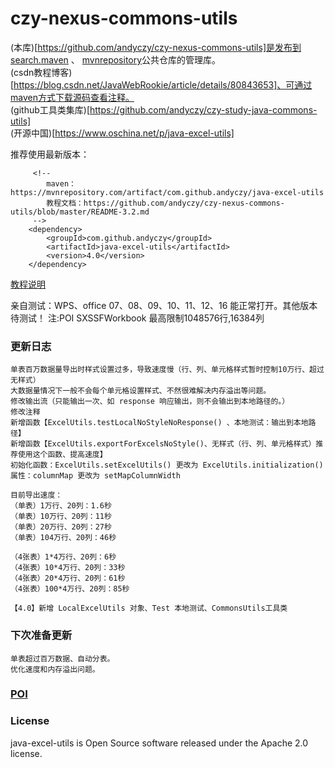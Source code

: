 # czy-nexus-commons-utils
   (本库)[https://github.com/andyczy/czy-nexus-commons-utils]是发布到 [search.maven](https://search.maven.org/)  、 [mvnrepository](https://mvnrepository.com/)公共仓库的管理库。    
   (csdn教程博客)[https://blog.csdn.net/JavaWebRookie/article/details/80843653]、可通过maven方式下载源码查看注释。                
   (github工具类集库)[https://github.com/andyczy/czy-study-java-commons-utils]    
   (开源中国)[https://www.oschina.net/p/java-excel-utils]          
   
   推荐使用最新版本：        
          
         <!--
            maven：https://mvnrepository.com/artifact/com.github.andyczy/java-excel-utils
            教程文档：https://github.com/andyczy/czy-nexus-commons-utils/blob/master/README-3.2.md
         -->
        <dependency>        
            <groupId>com.github.andyczy</groupId>       
            <artifactId>java-excel-utils</artifactId>       
            <version>4.0</version>      
        </dependency> 
 
  [教程说明](https://github.com/andyczy/czy-nexus-commons-utils/blob/master/README-Andyczy.md)   
  
  亲自测试：WPS、office 07、08、09、10、11、12、16 能正常打开。其他版本待测试！
  注:POI SXSSFWorkbook 最高限制1048576行,16384列

### 更新日志
    单表百万数据量导出时样式设置过多，导致速度慢（行、列、单元格样式暂时控制10万行、超过无样式）                          
    大数据量情况下一般不会每个单元格设置样式、不然很难解决内存溢出等问题。                 
    修改输出流（只能输出一次、如 response 响应输出，则不会输出到本地路径的。）                                   
    修改注释                            
    新增函数【ExcelUtils.testLocalNoStyleNoResponse() 、本地测试：输出到本地路径】                  
    新增函数【ExcelUtils.exportForExcelsNoStyle()、无样式（行、列、单元格样式）推荐使用这个函数、提高速度】                
    初始化函数：ExcelUtils.setExcelUtils() 更改为 ExcelUtils.initialization()          
    属性：columnMap 更改为 setMapColumnWidth
    
    目前导出速度：
    （单表）1万行、20列：1.6秒            
    （单表）10万行、20列：11秒                 
    （单表）20万行、20列：27秒     
    （单表）104万行、20列：46秒            
    
    （4张表）1*4万行、20列：6秒           
    （4张表）10*4万行、20列：33秒                     
    （4张表）20*4万行、20列：61秒
    （4张表）100*4万行、20列：85秒
             
    【4.0】新增 LocalExcelUtils 对象、Test 本地测试、CommonsUtils工具类
    
### 下次准备更新
    单表超过百万数据、自动分表。      
    优化速度和内存溢出问题。                   
      

### [POI](http://poi.apache.org/components/spreadsheet/how-to.html#sxssf)     
### License
java-excel-utils is Open Source software released under the Apache 2.0 license.     